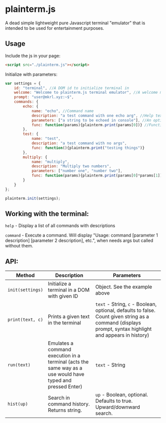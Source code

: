 # plainterm.js

A dead simple lightweight pure Javascript terminal "emulator" that is intended to be used for entertainment purposes.


## Usage

Include the js in your page:

```html
<script src="./plainterm.js"></script>
```

Initialize with parameters:

```javascript
var settings = {
    id: "terminal", //A DOM id to initialize terminal in
    welcome: "Welcome to plainterm.js terminal emulator", //A welcome message that is being printed on initialization
    prompt: "user@mkrl.xyz:~$",
    commands: {
        echo: {
            name: "echo", //Command name
            description: "a test command with one echo arg", //Help text to be displayed when `help` command is called
            parameters: ["a string to be echoed in console"], //An optional array of successive parameter descriptions, used when the command that needs args is being called without any args
            func: function(params){plainterm.print(params[0])} //Function to be called when the command is executed. Accepts an array of parameters, ordered in the same way as in the previous property
        },
        test: {
            name: "test", 
            description: "a test command with no args", 
            func: function(){plainterm.print("testing things")} 
        },
        multiply: {
            name: "multiply",
            description: "Multiply two numbers",
            parameters: ["number one", "number two"],
            func: function(params){plainterm.print(params[0]*params[1])}
        }
    }
};

plainterm.init(settings);
```

## Working with the terminal:

`help` - Display a list of all commands with descriptions

`command` - Execute a command. Will display "Usage: command [parameter 1 description] [parameter 2 description], etc.", when needs args but called without them.

## API:

| Method  | Description | Parameters |
| ------------- | ------------- | ------------- |
| `init(settings)`  | Initialize a terminal in a DOM with given ID | Object. See the example above |
| `print(text, c)`  | Prints a given text in the terminal  | `text` - String, `c` - Boolean, optional, defaults to false. Count given string as a command (displays prompt, syntax highlight and appears in history) |
| `run(text)`  | Emulates a command execution in a terminal (acts the same way as a use would have typed and pressed Enter)  | `text` - String |
| `hist(up)`  | Search in command history. Returns string.  | `up` - Boolean, optional. Defaults to true. Upward/downward search. |